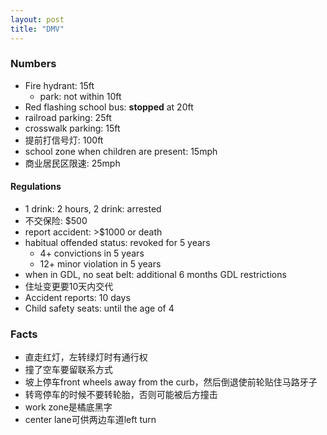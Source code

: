```yaml
---
layout: post
title: "DMV"
---
```


### Numbers
* Fire hydrant: 15ft
    * park: not within 10ft
* Red flashing school bus: **stopped** at 20ft
* railroad parking: 25ft
* crosswalk parking: 15ft
* 提前打信号灯: 100ft
* school zone when children are present: 15mph
* 商业居民区限速: 25mph

#### Regulations
* 1 drink: 2 hours, 2 drink: arrested
* 不交保险: $500
* report accident: >$1000 or death
* habitual offended status: revoked for 5 years
    * 4+ convictions in 5 years
    * 12+ minor violation in 5 years
* when in GDL, no seat belt: additional 6 months GDL restrictions
* 住址变更要10天内交代
* Accident reports: 10 days
* Child safety seats: until the age of 4

### Facts
* 直走红灯，左转绿灯时有通行权
* 撞了空车要留联系方式
* 坡上停车front wheels away from the curb，然后倒退使前轮贴住马路牙子
* 转弯停车的时候不要转轮胎，否则可能被后方撞击
* work zone是橘底黑字
* center lane可供两边车道left turn
